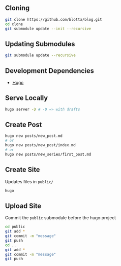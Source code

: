 ## Cloning

```sh
git clone https://github.com/blotta/blog.git
cd clone
git submodule update --init --recursive
```

## Updating Submodules
```sh
git submodule update --recursive
```

## Development Dependencies
* [Hugo](https://gohugo.io/)

## Serve Locally
```sh
hugo server -D # -D => with drafts
```

## Create Post
```sh
hugo new posts/new_post.md
# or
hugo new posts/new_post/index.md
# or
hugo new posts/new_series/first_post.md
```

## Create Site
Updates files in `public/`
```sh
hugo
```

## Upload Site
Commit the `public` submodule before the hugo project
```sh
cd public
git add *
git commit -m "message"
git push
cd ..
git add *
git commit -m "message"
git push
```